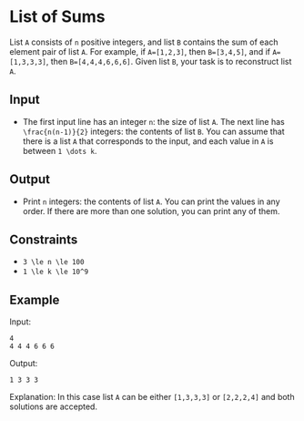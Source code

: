 # List of Sums 

List ```A``` consists of ```n``` positive integers, and list ```B``` contains the sum of each element pair of list ```A```.
For example, if ```A=[1,2,3]```, then ```B=[3,4,5]```, and if ```A=[1,3,3,3]```, then ```B=[4,4,4,6,6,6]```.
Given list ```B```, your task is to reconstruct list ```A```.
## Input
- The first input line has an integer ```n```: the size of list ```A```.
The next line has ```\frac{n(n-1)}{2}``` integers: the contents of list ```B```.
You can assume that there is a list ```A``` that corresponds to the input, and each value in ```A``` is between ```1 \dots k```.
## Output
- Print ```n``` integers: the contents of list ```A```.
You can print the values in any order. If there are more than one solution, you can print any of them.
## Constraints

- ```3 \le n \le 100```
- ```1 \le k \le 10^9```

## Example
Input:
```
4
4 4 4 6 6 6
```

Output:
```
1 3 3 3
```

Explanation: In this case list ```A``` can be either ```[1,3,3,3]``` or ```[2,2,2,4]``` and both solutions are accepted.

